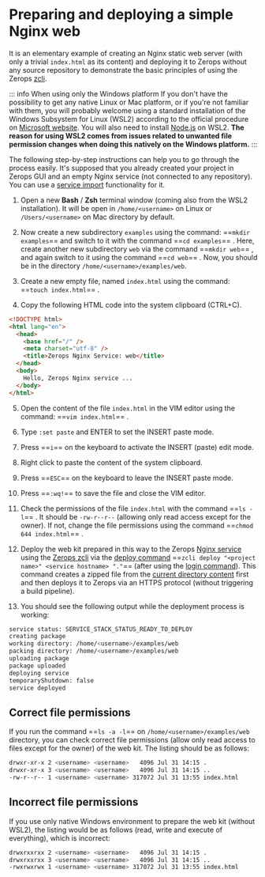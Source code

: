 # Preparing and deploying a simple Nginx web

It is an elementary example of creating an Nginx static web server (with only a trivial `index.html` as its content) and deploying it to Zerops without any source repository to demonstrate the basic principles of using the Zerops [zcli](/documentation/cli/installation.html).

<!-- markdownlint-disable DOCSMD004 -->
::: info When using only the Windows platform
If you don't have the possibility to get any native Linux or Mac platform, or if you're not familiar with them, you will probably welcome using a standard installation of the Windows Subsystem for Linux (WSL2) according to the official procedure on [Microsoft website](https://docs.microsoft.com/windows/wsl/install-win10). You will also need to install [Node.js](https://docs.microsoft.com/windows/dev-environment/javascript/nodejs-on-wsl) on WSL2. **The reason for using WSL2 comes from issues related to unwanted file permission changes when doing this natively on the Windows platform.**
:::
<!-- markdownlint-enable DOCSMD004 -->

The following step-by-step instructions can help you to go through the process easily. It's supposed that you already created your project in Zerops GUI and an empty Nginx service (not connected to any repository). You can use a [service import](/documentation/services/static-servers/nginx.html#simple-import-example-in-the-yaml-syntax) functionality for it.

1. Open a new **Bash** / **Zsh** terminal window (coming also from the WSL2 installation). It will be open in `/home/<username>` on Linux or `/Users/<username>` on Mac directory by default.

2. Now create a new subdirectory `examples` using the command: ==`mkdir examples`== and switch to it with the command ==`cd examples`== . Here, create another new subdirectory `web` via the command ==`mkdir web`== , and again switch to it using the command ==`cd web`== . Now, you should be in the directory `/home/<username>/examples/web`.

3. Create a new empty file, named `index.html` using the command: ==`touch index.html`== .

4. Copy the following HTML code into the system clipboard (CTRL+C).

```html
<!DOCTYPE html>
<html lang="en">
  <head>
    <base href="/" />
    <meta charset="utf-8" />
    <title>Zerops Nginx Service: web</title>
  </head>
  <body>
    Hello, Zerops Nginx service ...
  </body>
</html>
```

5. Open the content of the file `index.html` in the VIM editor using the command: ==`vim index.html`== .

6. Type `:set paste` and ENTER to set the INSERT paste mode.

7. Press ==`i`== on the keyboard to activate the INSERT (paste) edit mode.

8. Right click to paste the content of the system clipboard.

9. Press ==`ESC`== on the keyboard to leave the INSERT paste mode.

10. Press ==`:wq!`== to save the file and close the VIM editor.

11. Check the permissions of the file `index.html` with the command ==`ls -l`== . It should be `-rw-r--r--` (allowing only read access except for the owner). If not, change the file permissions using the command ==`chmod 644 index.html`== .

12. Deploy the web kit prepared in this way to the Zerops [Nginx service](/documentation/services/static-servers/nginx.html) using the [Zerops zcli](/documentation/cli/installation.html) via the [deploy command](/documentation/cli/available-commands.html#deploy-project-name-service-name-space-separated-files-or-directories) ==`zcli deploy "<project name>" <service hostname> "."`== (after using the [login command](/documentation/cli/available-commands.html#login)). This command creates a zipped file from the [current directory content](/documentation/build/build-config.html#deploy-everything) first and then deploys it to Zerops via an HTTPS protocol (without triggering a build pipeline).

13. You should see the following output while the deployment process is working:

```bash
service status: SERVICE_STACK_STATUS_READY_TO_DEPLOY
creating package
working directory: /home/<username>/examples/web
packing directory: /home/<username>/examples/web
uploading package
package uploaded
deploying service
temporaryShutdown: false
service deployed
```

## Correct file permissions

If you run the command ==`ls -a -l`== on `/home/<username>/examples/web` directory, you can check correct file permissions (allow only read access to files except for the owner) of the web kit. The listing should be as follows:

```bash
drwxr-xr-x 2 <username> <username>   4096 Jul 31 14:15 .
drwxr-xr-x 3 <username> <username>   4096 Jul 31 14:15 ..
-rw-r--r-- 1 <username> <username> 317072 Jul 31 13:55 index.html
```

## Incorrect file permissions

If you use only native Windows environment to prepare the web kit (without WSL2), the listing would be as follows (read, write and execute of everything), which is incorrect:

```bash
drwxrxxrxx 2 <username> <username>   4096 Jul 31 14:15 .
drwxrxxrxx 3 <username> <username>   4096 Jul 31 14:15 ..
-rwxrwxrwx 1 <username> <username> 317072 Jul 31 13:55 index.html
```